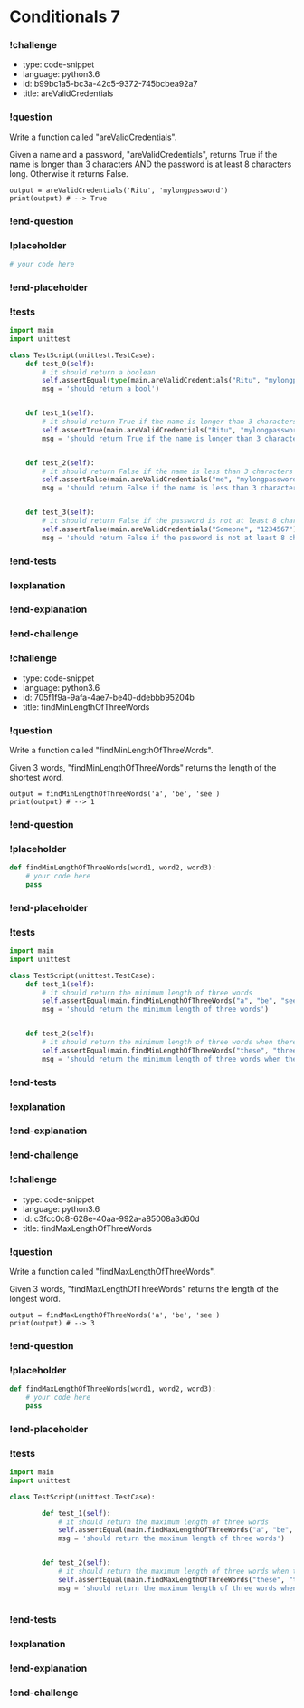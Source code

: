 # Conditionals 7

### !challenge

* type: code-snippet
* language: python3.6
* id: b99bc1a5-bc3a-42c5-9372-745bcbea92a7
* title: areValidCredentials

### !question

Write a function called "areValidCredentials".

Given a name and a password, "areValidCredentials", returns True if the name is longer than 3 characters AND the password is at least 8 characters long. Otherwise it returns False.

```
output = areValidCredentials('Ritu', 'mylongpassword')
print(output) # --> True
```

### !end-question

### !placeholder

```python
# your code here


```

### !end-placeholder

### !tests

```python
import main
import unittest

class TestScript(unittest.TestCase):
    def test_0(self):
        # it should return a boolean
        self.assertEqual(type(main.areValidCredentials("Ritu", "mylongpassword")), bool,
        msg = 'should return a bool')


    def test_1(self):
        # it should return True if the name is longer than 3 characters and the password is at least 8 characters
        self.assertTrue(main.areValidCredentials("Ritu", "mylongpassword"),
        msg = 'should return True if the name is longer than 3 characters and the password is at least 8 characters')


    def test_2(self):
        # it should return False if the name is less than 3 characters
        self.assertFalse(main.areValidCredentials("me", "mylongpassword"),
        msg = 'should return False if the name is less than 3 characters')


    def test_3(self):
        # it should return False if the password is not at least 8 characters
        self.assertFalse(main.areValidCredentials("Someone", "1234567"),
        msg = 'should return False if the password is not at least 8 characters')

```

### !end-tests

### !explanation

### !end-explanation

### !end-challenge

### !challenge

* type: code-snippet
* language: python3.6
* id: 705f1f9a-9afa-4ae7-be40-ddebbb95204b
* title: findMinLengthOfThreeWords

### !question

Write a function called "findMinLengthOfThreeWords".

Given 3 words, "findMinLengthOfThreeWords" returns the length of the shortest word.

```
output = findMinLengthOfThreeWords('a', 'be', 'see')
print(output) # --> 1
```

### !end-question

### !placeholder

```python
def findMinLengthOfThreeWords(word1, word2, word3):
    # your code here
    pass


```

### !end-placeholder

### !tests

```python
import main
import unittest

class TestScript(unittest.TestCase):
    def test_1(self):
        # it should return the minimum length of three words
        self.assertEqual(main.findMinLengthOfThreeWords("a", "be", "see"), 1,
        msg = 'should return the minimum length of three words')


    def test_2(self):
        # it should return the minimum length of three words when there is a tie
        self.assertEqual(main.findMinLengthOfThreeWords("these", "three", "words"), 5,
        msg = 'should return the minimum length of three words when there is a tie')

```

### !end-tests

### !explanation

### !end-explanation

### !end-challenge

### !challenge

* type: code-snippet
* language: python3.6
* id: c3fcc0c8-628e-40aa-992a-a85008a3d60d
* title: findMaxLengthOfThreeWords

### !question

Write a function called "findMaxLengthOfThreeWords".

Given 3 words, "findMaxLengthOfThreeWords" returns the length of the longest word.

```
output = findMaxLengthOfThreeWords('a', 'be', 'see')
print(output) # --> 3
```

### !end-question

### !placeholder

```python
def findMaxLengthOfThreeWords(word1, word2, word3):
    # your code here
    pass


```

### !end-placeholder

### !tests

```python
import main
import unittest

class TestScript(unittest.TestCase):

        def test_1(self):
            # it should return the maximum length of three words
            self.assertEqual(main.findMaxLengthOfThreeWords("a", "be", "see"), 3,
            msg = 'should return the maximum length of three words')


        def test_2(self):
            # it should return the maximum length of three words when there is a tie
            self.assertEqual(main.findMaxLengthOfThreeWords("these", "three", "words"), 5,
            msg = 'should return the maximum length of three words when there is a tie')
            
```

### !end-tests

### !explanation

### !end-explanation

### !end-challenge
